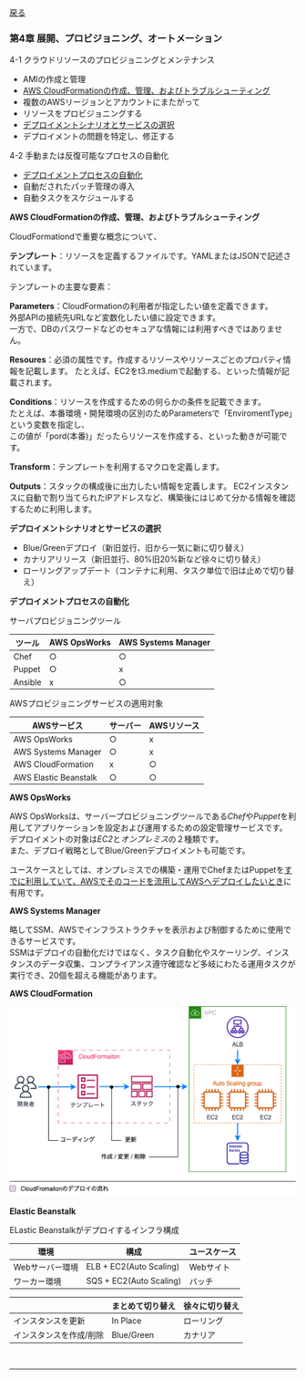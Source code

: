 [戻る](../README.md)
### 第4章 展開、プロビジョニング、オートメーション

4-1 クラウドリソースのプロビジョニングとメンテナンス
- AMIの作成と管理
- [AWS CloudFormationの作成、管理、およびトラブルシューティング](#4-1-2)
- 複数のAWSリージョンとアカウントにまたがって
- リソースをプロビジョニングする
- [デプロイメントシナリオとサービスの選択](#4-1-5)
- デプロイメントの問題を特定し、修正する

4-2  手動または反復可能なプロセスの自動化
- [デプロイメントプロセスの自動化](#4-2-1)
- 自動だされたパッチ管理の導入
- 自動タスクをスケジュールする


<a id="4-1-2"></a>

**AWS CloudFormationの作成、管理、およびトラブルシューティング**

CloudFormationdで重要な概念について、

**テンプレート**：リソースを定義するファイルです。YAMLまたはJSONで記述されています。

テンプレートの主要な要素：

**Parameters**：CloudFormationの利用者が指定したい値を定義できます。  
外部APIの接続先URLなど変数化したい値に設定できます。  
一方で、DBのパスワードなどのセキュアな情報には利用すべきではありません。

**Resoures**：必須の属性です。作成するリソースやリソースごとのプロパティ情報を記載します。 
たとえば、EC2をt3.mediumで起動する、といった情報が記載されます。

**Conditions**：リソースを作成するための何らかの条件を記載できます。  
たとえば、本番環境・開発環境の区別のためParametersで「EnviromentType」という変数を指定し、  
この値が「pord(本番)」だったらリソースを作成する、といった動きが可能です。

**Transform**：テンプレートを利用するマクロを定義します。

**Outputs**：スタックの構成後に出力したい情報を定義します。 
EC2インスタンスに自動で割り当てられたIPアドレスなど、構築後にはじめて分かる情報を確認するために利用します。


<a id="4-1-5"></a>

**デプロイメントシナリオとサービスの選択**
- Blue/Greenデプロイ（新旧並行、旧から一気に新に切り替え）
- カナリアリリース（新旧並行、80%旧20%新など徐々に切り替え）
- ローリングアップデート（コンテナに利用、タスク単位で旧は止めで切り替え）


<a id="4-2-1"></a>

**デプロイメントプロセスの自動化**

サーバプロビジョニングツール

| ツール  | AWS OpsWorks | AWS Systems Manager | 
| ------------- | ------------- | ------------- | 
| Chef | ○ | ○ | 
| Puppet | ○ | x | 
| Ansible | x | ○ | 

AWSプロビジョニングサービスの適用対象

| AWSサービス  | サーバー | AWSリソース | 
| ------------- | ------------- | ------------- | 
| AWS OpsWorks | ○ | x | 
| AWS Systems Manager | ○ | x | 
| AWS CloudFormation | x | ○ | 
| AWS Elastic Beanstalk | ○ | ○ | 

**AWS OpsWorks**

AWS OpsWorksは、サーバープロビジョニングツールである*Chef*や*Puppet*を利用してアプリケーションを設定および運用するための設定管理サービスです。  
デプロイメントの対象は*EC2*と*オンプレミス*の２種類です。  
また、デプロイ戦略としてBlue/Greenデプロイメントも可能です。

ユースケースとしては、オンプレミスでの構築・運用でChefまたはPuppetを<ins>すでに利用していて、AWSでそのコードを流用してAWSへデプロイしたいとき</ins>に有用です。


**AWS Systems Manager**

略してSSM、AWSでインフラストラクチャを表示および制御するために使用できるサービスです。  
SSMはデプロイの自動化だけではなく、タスク自動化やスケーリング、インスタンスのデータ収集、コンプライアンス遵守確認など多岐にわたる運用タスクが実行でき、20個を超える機能があります。


**AWS CloudFormation**

![chapter4_Page1.drawio.png](../drawio/chapter4/chapter4-Page-1.drawio.png)


**Elastic Beanstalk**

ELastic Beanstalkがデプロイするインフラ構成

| 環境  | 構成 | ユースケース | 
| ------------- | ------------- | ------------- | 
| Webサーバー環境 | ELB + EC2(Auto Scaling) | Webサイト | 
| ワーカー環境 | SQS + EC2(Auto Scaling) | バッチ | 


|  | まとめて切り替え | 徐々に切り替え | 
| ------------- | ------------- | ------------- | 
| インスタンスを更新 | In Place | ローリング | 
| インスタンスを作成/削除 | Blue/Green | カナリア | 


<br>

-----